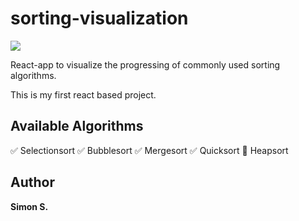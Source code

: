 # sorting-visualization

[<img src="https://img.shields.io/website?up_message=Github%20Pages&url=https%3A%2F%2Fkarimelghamry.github.io%2FGraphAV%2F">](https://iowi479.github.io/sorting-visualization/)

React-app to visualize the progressing of commonly used sorting algorithms.

This is my first react based project.

## Available Algorithms

:white_check_mark: Selectionsort
:white_check_mark: Bubblesort
:white_check_mark: Mergesort
:white_check_mark: Quicksort
:wrench: Heapsort

## Author

**Simon S.**
